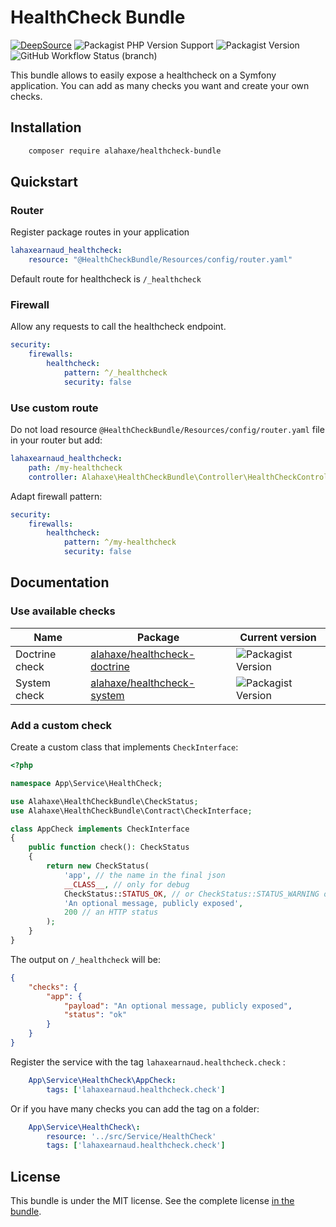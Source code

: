 # HealthCheck Bundle

[![DeepSource](https://deepsource.io/gh/lahaxearnaud/healthcheck-bundle.svg/?label=active+issues&show_trend=true&token=2TynA5-OU1ADI4SRD-GRlgVF)](https://deepsource.io/gh/lahaxearnaud/healthcheck-bundle/?ref=repository-badge)
![Packagist PHP Version Support](https://img.shields.io/packagist/php-v/alahaxe/healthcheck-bundle)
![Packagist Version](https://img.shields.io/packagist/v/alahaxe/healthcheck-bundle)
![GitHub Workflow Status (branch)](https://img.shields.io/github/workflow/status/lahaxearnaud/healthcheck-bundle/CI/main)

This bundle allows to easily expose a healthcheck on a Symfony application.
You can add as many checks you want and create your own checks.


## Installation

```bash
    composer require alahaxe/healthcheck-bundle
```

## Quickstart

### Router

Register package routes in your application

```yaml
lahaxearnaud_healthcheck:
    resource: "@HealthCheckBundle/Resources/config/router.yaml"
```

Default route for healthcheck is `/_healthcheck`


### Firewall

Allow any requests to call the healthcheck endpoint.

```yaml
security:
    firewalls:
        healthcheck:
            pattern: ^/_healthcheck
            security: false

```

### Use custom route

Do not load resource `@HealthCheckBundle/Resources/config/router.yaml` file in your router but add:

```yaml
lahaxearnaud_healthcheck:
    path: /my-healthcheck
    controller: Alahaxe\HealthCheckBundle\Controller\HealthCheckController
```

Adapt firewall pattern:

```yaml
security:
    firewalls:
        healthcheck:
            pattern: ^/my-healthcheck
            security: false
```

## Documentation

### Use available checks

| Name               | Package            | Current version    |
|--------------------|--------------------|--------------------|
| Doctrine check     |[alahaxe/healthcheck-doctrine](https://packagist.org/packages/alahaxe/healthcheck-doctrine)|![Packagist Version](https://img.shields.io/packagist/v/alahaxe/healthcheck-doctrine)|
| System check       |[alahaxe/healthcheck-system](https://packagist.org/packages/alahaxe/healthcheck-system)    |![Packagist Version](https://img.shields.io/packagist/v/alahaxe/healthcheck-system)|


### Add a custom check

Create a custom class that implements `CheckInterface`:

```php
<?php

namespace App\Service\HealthCheck;

use Alahaxe\HealthCheckBundle\CheckStatus;
use Alahaxe\HealthCheckBundle\Contract\CheckInterface;

class AppCheck implements CheckInterface
{
    public function check(): CheckStatus
    {
        return new CheckStatus(
            'app', // the name in the final json
            __CLASS__, // only for debug
            CheckStatus::STATUS_OK, // or CheckStatus::STATUS_WARNING or CheckStatus::STATUS_INCIDENT
            'An optional message, publicly exposed',
            200 // an HTTP status
        );
    }
}
```

The output on `/_healthcheck` will be:

````json
{
    "checks": {
        "app": {
            "payload": "An optional message, publicly exposed",
            "status": "ok"
        }
    }
}
````

Register the service with the tag `lahaxearnaud.healthcheck.check` :

```yaml
    App\Service\HealthCheck\AppCheck:
        tags: ['lahaxearnaud.healthcheck.check']
```

Or if you have many checks you can add the tag on a folder:

```yaml
    App\Service\HealthCheck\:
        resource: '../src/Service/HealthCheck'
        tags: ['lahaxearnaud.healthcheck.check']
```

## License

This bundle is under the MIT license. See the complete license [in the bundle](LICENSE).
